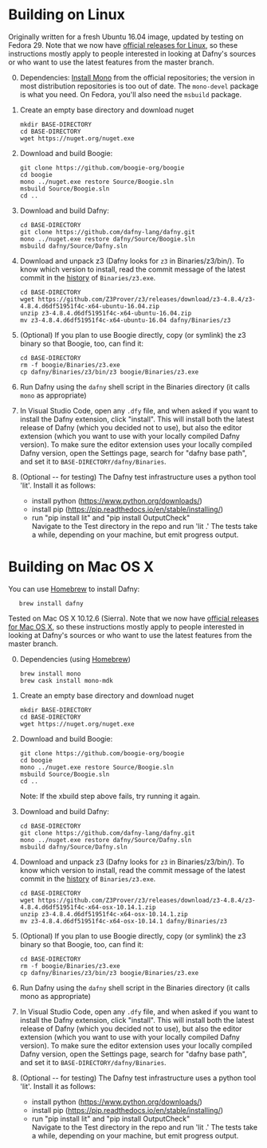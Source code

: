 Building on Linux
=================

Originally written for a fresh Ubuntu 16.04 image, updated by testing on Fedora 29. Note that we now have [official releases for Linux](https://github.com/dafny-lang/dafny/releases),
so these instructions mostly apply to people interested in looking at Dafny's sources or who want to use the latest features from the master branch.

0. Dependencies: [Install Mono](https://www.mono-project.com/download/stable/#download-lin) from the official repositories; the version in most distribution repositories is too out of date. The `mono-devel` package is what you need. On Fedora, you'll also need the `msbuild` package.

1. Create an empty base directory and download nuget

       mkdir BASE-DIRECTORY
       cd BASE-DIRECTORY
       wget https://nuget.org/nuget.exe

2. Download and build Boogie:

       git clone https://github.com/boogie-org/boogie
       cd boogie
       mono ../nuget.exe restore Source/Boogie.sln
       msbuild Source/Boogie.sln
       cd ..

3. Download and build Dafny:

       cd BASE-DIRECTORY
       git clone https://github.com/dafny-lang/dafny.git
       mono ../nuget.exe restore dafny/Source/Boogie.sln
       msbuild dafny/Source/Dafny.sln

4. Download and unpack z3 (Dafny looks for `z3` in Binaries/z3/bin/). To know which version to install, read the commit message of the latest commit in the [history](https://github.com/dafny-lang/dafny/commits/master/Binaries/z3.exe) of `Binaries/z3.exe`.

       cd BASE-DIRECTORY
       wget https://github.com/Z3Prover/z3/releases/download/z3-4.8.4/z3-4.8.4.d6df51951f4c-x64-ubuntu-16.04.zip
       unzip z3-4.8.4.d6df51951f4c-x64-ubuntu-16.04.zip
       mv z3-4.8.4.d6df51951f4c-x64-ubuntu-16.04 dafny/Binaries/z3

5. (Optional) If you plan to use Boogie directly, copy (or symlink) the z3 binary so that Boogie, too, can find it:

       cd BASE-DIRECTORY
       rm -f boogie/Binaries/z3.exe
       cp dafny/Binaries/z3/bin/z3 boogie/Binaries/z3.exe

6. Run Dafny using the `dafny` shell script in the Binaries directory (it calls `mono` as appropriate)

7. In Visual Studio Code, open any `.dfy` file, and when asked if you want to install the Dafny extension, click "install". This will install both the latest release of Dafny (which you decided not to use), but also the editor extension (which you want to use with your locally compiled Dafny version). To make sure the editor extension uses your locally compiled Dafny version, open the Settings page, search for "dafny base path", and set it to `BASE-DIRECTORY/dafny/Binaries`.


8. (Optional -- for testing) The Dafny test infrastructure uses a python tool 'lit'. Install it as follows:
   * install python (https://www.python.org/downloads/)
   * install pip (https://pip.readthedocs.io/en/stable/installing/)
   * run "pip install lit" and "pip install OutputCheck"     
Navigate to the Test directory in the repo and run 'lit .' 
The tests take a while, depending on your machine, but emit progress output.

Building on Mac OS X
====================

You can use [Homebrew](https://brew.sh) to install Dafny:

       brew install dafny

Tested on Mac OS X 10.12.6 (Sierra).  Note that we now have
[official releases for Mac OS X](https://github.com/dafny-lang/dafny/releases),
so these instructions mostly apply to people interested in looking at
Dafny's sources or who want to use the latest features from the master branch.

0. Dependencies (using [Homebrew](https://brew.sh))

       brew install mono
       brew cask install mono-mdk

1. Create an empty base directory and download nuget

       mkdir BASE-DIRECTORY
       cd BASE-DIRECTORY
       wget https://nuget.org/nuget.exe

2. Download and build Boogie:

       git clone https://github.com/boogie-org/boogie
       cd boogie
       mono ../nuget.exe restore Source/Boogie.sln
       msbuild Source/Boogie.sln
       cd ..

    Note: If the xbuild step above fails, try running it again.

3. Download and build Dafny:

       cd BASE-DIRECTORY
       git clone https://github.com/dafny-lang/dafny.git
       mono ../nuget.exe restore dafny/Source/Dafny.sln
       msbuild dafny/Source/Dafny.sln

4. Download and unpack z3 (Dafny looks for `z3` in Binaries/z3/bin/). To know which version to install, read the commit message of the latest commit in the [history](https://github.com/dafny-lang/dafny/commits/master/Binaries/z3.exe) of `Binaries/z3.exe`.

       cd BASE-DIRECTORY
       wget https://github.com/Z3Prover/z3/releases/download/z3-4.8.4/z3-4.8.4.d6df51951f4c-x64-osx-10.14.1.zip
       unzip z3-4.8.4.d6df51951f4c-x64-osx-10.14.1.zip
       mv z3-4.8.4.d6df51951f4c-x64-osx-10.14.1 dafny/Binaries/z3

5. (Optional) If you plan to use Boogie directly, copy (or symlink) the z3 binary so that Boogie, too, can find it:

       cd BASE-DIRECTORY
       rm -f boogie/Binaries/z3.exe
       cp dafny/Binaries/z3/bin/z3 boogie/Binaries/z3.exe

6. Run Dafny using the `dafny` shell script in the Binaries directory (it calls mono as appropriate)

7. In Visual Studio Code, open any `.dfy` file, and when asked if you want to install the Dafny extension, click "install". This will install both the latest release of Dafny (which you decided not to use), but also the editor extension (which you want to use with your locally compiled Dafny version). To make sure the editor extension uses your locally compiled Dafny version, open the Settings page, search for "dafny base path", and set it to `BASE-DIRECTORY/dafny/Binaries`.

8. (Optional -- for testing) The Dafny test infrastructure uses a python tool 'lit'. Install it as follows:
   * install python (https://www.python.org/downloads/)
   * install pip (https://pip.readthedocs.io/en/stable/installing/)
   * run "pip install lit" and "pip install OutputCheck"	
Navigate to the Test directory in the repo and run 'lit .'
The tests take a while, depending on your machine, but emit progress output.
